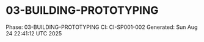 # 03-BUILDING-PROTOTYPING
Phase: 03-BUILDING-PROTOTYPING
CI: CI-SP001-002
Generated: Sun Aug 24 22:41:12 UTC 2025
